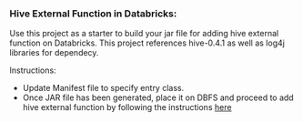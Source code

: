 ### Hive External Function in Databricks:
Use this project as a starter to build your jar file for adding hive external function on Databricks.
This project references hive-0.4.1 as well as log4j libraries for dependecy.

Instructions:
- Update Manifest file to specify entry class.
- Once JAR file has been generated, place it on DBFS and proceed to add hive external function by following the instructions [here](https://docs.databricks.com/en/sql/language-manual/sql-ref-syntax-ddl-create-function.html)
